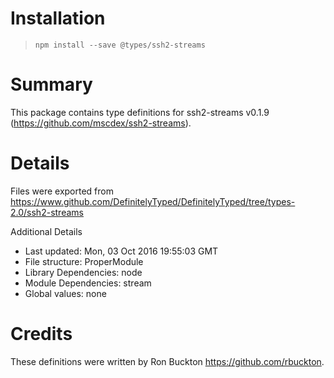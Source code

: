 # Installation
> `npm install --save @types/ssh2-streams`

# Summary
This package contains type definitions for ssh2-streams v0.1.9 (https://github.com/mscdex/ssh2-streams).

# Details
Files were exported from https://www.github.com/DefinitelyTyped/DefinitelyTyped/tree/types-2.0/ssh2-streams

Additional Details
 * Last updated: Mon, 03 Oct 2016 19:55:03 GMT
 * File structure: ProperModule
 * Library Dependencies: node
 * Module Dependencies: stream
 * Global values: none

# Credits
These definitions were written by Ron Buckton <https://github.com/rbuckton>.
